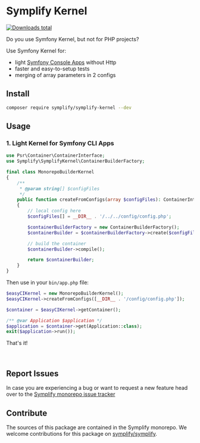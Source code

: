 # Symplify Kernel

[![Downloads total](https://img.shields.io/packagist/dt/symplify/symplify-kernel.svg?style=flat-square)](https://packagist.org/packages/symplify/symplify-kernel/stats)

Do you use Symfony Kernel, but not for PHP projects?

Use Symfony Kernel for:

* light [Symfony Console Apps](https://tomasvotruba.com/blog/introducing-light-kernel-for-symfony-console-apps/) without Http
* faster and easy-to-setup tests
* merging of array parameters in 2 configs

## Install

```bash
composer require symplify/symplify-kernel --dev
```

## Usage

### 1. Light Kernel for Symfony CLI Apps

```php
use Psr\Container\ContainerInterface;
use Symplify\SymplifyKernel\ContainerBuilderFactory;

final class MonorepoBuilderKernel
{
    /**
     * @param string[] $configFiles
     */
    public function createFromConfigs(array $configFiles): ContainerInterface
    {
        // local config here
        $configFiles[] = __DIR__ . '/../../config/config.php';

        $containerBuilderFactory = new ContainerBuilderFactory();
        $containerBuilder = $containerBuilderFactory->create($configFiles, [], []);

        // build the container
        $containerBuilder->compile();

        return $containerBuilder;
    }
}
```

Then use in your `bin/app.php` file:

```php
$easyCIKernel = new MonorepoBuilderKernel();
$easyCIKernel->createFromConfigs([__DIR__ . '/config/config.php']);

$container = $easyCIKernel->getContainer();

/** @var Application $application */
$application = $container->get(Application::class);
exit($application->run());
```

That's it!

<br>

## Report Issues

In case you are experiencing a bug or want to request a new feature head over to the [Symplify monorepo issue tracker](https://github.com/symplify/symplify/issues)

## Contribute

The sources of this package are contained in the Symplify monorepo. We welcome contributions for this package on [symplify/symplify](https://github.com/symplify/symplify).
